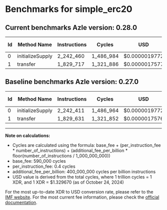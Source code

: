 # Benchmarks for simple_erc20

## Current benchmarks Azle version: 0.28.0

| Id  | Method Name      | Instructions | Cycles    | USD           | USD/Million Calls | Change                       |
| --- | ---------------- | ------------ | --------- | ------------- | ----------------- | ---------------------------- |
| 0   | initializeSupply | 2_242_460    | 1_486_984 | $0.0000019772 | $1.97             | <font color="red">+49</font> |
| 1   | transfer         | 1_829_717    | 1_321_886 | $0.0000017577 | $1.75             | <font color="red">+86</font> |

## Baseline benchmarks Azle version: 0.27.0

| Id  | Method Name      | Instructions | Cycles    | USD           | USD/Million Calls |
| --- | ---------------- | ------------ | --------- | ------------- | ----------------- |
| 0   | initializeSupply | 2_242_411    | 1_486_964 | $0.0000019772 | $1.97             |
| 1   | transfer         | 1_829_631    | 1_321_852 | $0.0000017576 | $1.75             |

---

**Note on calculations:**

- Cycles are calculated using the formula: base_fee + (per_instruction_fee \* number_of_instructions) + (additional_fee_per_billion \* floor(number_of_instructions / 1_000_000_000))
- base_fee: 590_000 cycles
- per_instruction_fee: 0.4 cycles
- additional_fee_per_billion: 400_000_000 cycles per billion instructions
- USD value is derived from the total cycles, where 1 trillion cycles = 1 XDR, and 1 XDR = $1.329670 (as of October 24, 2024)

For the most up-to-date XDR to USD conversion rate, please refer to the [IMF website](https://www.imf.org/external/np/fin/data/rms_sdrv.aspx).
For the most current fee information, please check the [official documentation](https://internetcomputer.org/docs/current/developer-docs/gas-cost#execution).
